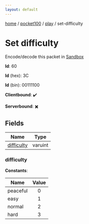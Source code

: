 ```yaml
---
layout: default
---
```


[home](/)  /  [pocket100](/protocol/pocket100)  /  [play](/protocol/pocket100/play)  /  set-difficulty

# Set difficulty

Encode/decode this packet in [Sandbox](../../../sandbox/pocket100#play.set_difficulty)

**Id**: 60

**Id** (hex): 3C

**Id** (bin): 00111100

**Clientbound**: ✔️

**Serverbound**: ✖️

## Fields

Name | Type
---|---
[difficulty](#difficulty) | varuint

### difficulty

**Constants**:

Name | Value
---|:---:
peaceful | 0
easy | 1
normal | 2
hard | 3

